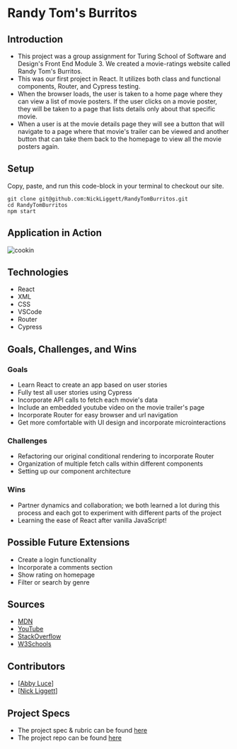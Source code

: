 # Randy Tom's Burritos

## Introduction
  - This project was a group assignment for Turing School of Software and Design's Front End Module 3.  We created a movie-ratings website called Randy Tom's Burritos. 
  - This was our first project in React. It utilizes both class and functional components, Router, and Cypress testing. 
  - When the browser loads, the user is taken to a home page where they can view a list of movie posters. If the user clicks on a movie poster, they will be taken to a page that lists details only about that specific movie.
  - When a user is at the movie details page they will see a button that will navigate to a page where that movie's trailer can be viewed and another button that can take them back to the homepage to view all the movie posters again.
  
## Setup
Copy, paste, and run this code-block in your terminal to checkout our site.  
 ```
git clone git@github.com:NickLiggett/RandyTomBurritos.git
cd RandyTomBurritos
npm start
```

## Application in Action
![cookin](https://github.com/NickLiggett/RandyTomBurritos/blob/main/2022-09-05%2013.46.58.gif?raw=true)

## Technologies
  - React
  - XML
  - CSS
  - VSCode
  - Router
  - Cypress

## Goals, Challenges, and Wins
### Goals
- Learn React to create an app based on user stories
- Fully test all user stories using Cypress
- Incorporate API calls to fetch each movie's data
- Include an embedded youtube video on the movie trailer's page
- Incorporate Router for easy browser and url navigation
- Get more comfortable with UI design and incorporate microinteractions 

### Challenges
- Refactoring our original conditional rendering to incorporate Router
- Organization of multiple fetch calls within different components
- Setting up our component architecture

### Wins
- Partner dynamics and collaboration; we both learned a lot during this process and each got to experiment with different parts of the project
- Learning the ease of React after vanilla JavaScript! 

## Possible Future Extensions
  - Create a login functionality
  - Incorporate a comments section
  - Show rating on homepage
  - Filter or search by genre

## Sources
  - [MDN](http://developer.mozilla.org/en-US/)
  - [YouTube](https://www.youtube.com/)
  - [StackOverflow](https://www.stackoverflow.com/)
  - [W3Schools](https://www.w3schools.com/)
  
## Contributors
  - [[Abby Luce](https://github.com/abbyluce)]
  - [[Nick Liggett](https://github.com/NickLiggett)]

## Project Specs
  - The project spec & rubric can be found [here](https://frontend.turing.edu/projects/module-3/rancid-tomatillos-v3.html)
  - The project repo can be found [here](https://github.com/NickLiggett/RandyTomBurritos)
